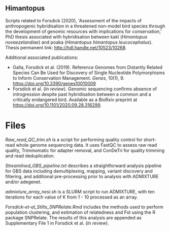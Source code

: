 ## Himantopus
Scripts related to Forsdick (2020), 'Assessment of the impacts of anthropogenic hybridisation in a threatened non-model bird species through the development of genomic resources with implications for conservation,' PhD thesis associated with hybridisation between kakī (*Himantopus novaezelandiae*) and poaka (*Himantopus himantopus leucocephalus*). Thesis permanent link: http://hdl.handle.net/10523/10268.

Additional associated publications:
- Galla, Forsdick et al. (2019). Reference Genomes from Distantly Related Species Can Be Used for Discovery of Single Nucleotide Polymorphisms to Inform Conservation Management. _Genes_, 10(1), 9.  https://doi.org/10.3390/genes10010009
- Forsdick et al. (_In review_). Genomic sequencing confirms absence of introgression despite past hybridisation between a common and a critically endangered bird. Available as a BioRxiv preprint at https://doi.org/10.1101/2020.09.28.316299. 

# Files
_Raw_read_QC_trim.sh_ is a script for performing quality control for short-read whole genome sequencing data. It uses FastQC to assess raw read quality, Trimmomatic for adapter removal, and ConDeTri for quality trimming and read deduplication.

_Streamlined_GBS_pipeline.txt_ describes a straightforward analysis pipeline for GBS data including demultiplexing, mapping, variant discovery and filtering, and additional pre-processing prior to analysis with ADMIXTURE and/or adegenet.

_admixture_array_nesi.sh_ is a SLURM script to run ADMIXTURE, with ten iterations for each value of K from 1 - 10 processed as an array. 

_Forsdick-et-al_Stilts_SNPRelate.Rmd_ includes the methods used to perform population clustering, and estimation of relatedness and Fst using the R package SNPRelate. The results of this analysis are appended as Supplementary File 1 in Forsdick et al. (_In review_).

